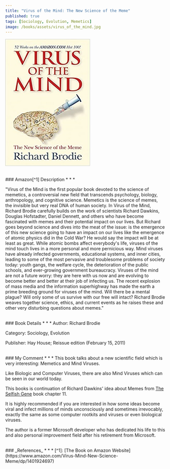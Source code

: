 ```yaml
---
title: "Virus of the Mind: The New Science of the Meme"
published: true
tags: [Sociology, Evolution, Memetics]
image: /books/assets/virus_of_the_mind.jpg
---
```


![](/books/assets/virus_of_the_mind.jpg)

<br>
### Amazon[^1] Description
* * *

"Virus of the Mind is the first popular book devoted to the science of memetics, a controversial new field that transcends psychology, biology, anthropology, and cognitive science. Memetics is the science of memes, the invisible but very real DNA of human society. In Virus of the Mind, Richard Brodie carefully builds on the work of scientists Richard Dawkins, Douglas Hofstadter, Daniel Dennett, and others who have become fascinated with memes and their potential impact on our lives. But Richard goes beyond science and dives into the meat of the issue: is the emergence of this new science going to have an impact on our lives like the emergence of atomic physics did in the Cold War? He would say the impact will be at least as great. While atomic bombs affect everybody's life, viruses of the mind touch lives in a more personal and more pernicious way. Mind viruses have already infected governments, educational systems, and inner cities, leading to some of the most pervasive and troublesome problems of society today: youth gangs, the welfare cycle, the deterioration of the public schools, and ever-growing government bureaucracy. Viruses of the mind are not a future worry: they are here with us now and are evolving to become better and better at their job of infecting us. The recent explosion of mass media and the information superhighway has made the earth a prime breeding ground for viruses of the mind. Will there be a mental plague? Will only some of us survive with our free will intact? Richard Brodie weaves together science, ethics, and current events as he raises these and other very disturbing questions about memes."

<br>
### Book Details
* * *
Author: Richard Brodie

Category: Sociology, Evolution

Publisher: Hay House; Reissue edition (February 15, 2011)


<br>
### My Comment
* * *
This book talks about a new scientific field which is very interesting: Memetics and Mind Viruses.

Like Biologic and Computer Viruses, there are also Mind Viruses which can be seen in our world today.

This books is continuation of Richard Dawkins' idea about Memes from [The Selfish Gene](/books/2021/the-selfish-gene) book chapter 11.

It is highly recommended if you are interested in how some ideas become viral and infect millions of minds unconsciously and sometimes irrevocably, exactly the same as some computer rootkits and viruses or even biological viruses.

The author is a former Microsoft developer who has dedicated his life to this and also personal improvement field after his retirement from Microsoft.

<br>
### _References_
* * *
[^1]: [The Book on Amazon Website](https://www.amazon.com/Virus-Mind-New-Science-Meme/dp/1401924697)
